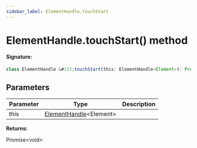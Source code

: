 ```yaml
---
sidebar_label: ElementHandle.touchStart
---
```


# ElementHandle.touchStart() method

#### Signature:

```typescript
class ElementHandle &#123;touchStart(this: ElementHandle<Element>): Promise<void>;&#125;
```

## Parameters

| Parameter | Type                                                         | Description |
| --------- | ------------------------------------------------------------ | ----------- |
| this      | [ElementHandle](./puppeteer.elementhandle.md)&lt;Element&gt; |             |

**Returns:**

Promise&lt;void&gt;
